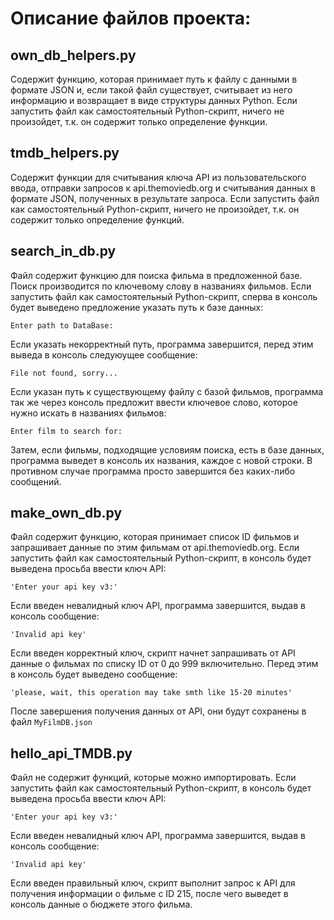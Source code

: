 # Описание файлов проекта:
## own_db_helpers.py
Содержит функцию, которая принимает путь к файлу с данными в формате JSON и, если такой файл существует, считывает из него информацию и возвращает в виде структуры данных Python. Если запустить файл как самостоятельный Python-скрипт, ничего не произойдет, т.к. он содержит только определение функции.
## tmdb_helpers.py
Содержит функции для считывания ключа API из пользовательского ввода, отправки запросов к api.themoviedb.org и считывания данных в формате JSON, полученных в результате запроса. Если запустить файл как самостоятельный Python-скрипт, ничего не произойдет, т.к. он содержит только определение функций.
## search_in_db.py
Файл содержит функцию для поиска фильма в предложенной базе. Поиск производится по ключевому слову в названиях фильмов. Если запустить файл как самостоятельный Python-скрипт, сперва в консоль будет выведено предложение указать путь к базе данных:
```
Enter path to DataBase:
```
Если указать некорректный путь, программа завершится, перед этим выведа в консоль следуюущее сообщение:
```
File not found, sorry...
```
Если указан путь к существующему файлу с базой фильмов, программа так же через консоль предложит ввести ключевое слово, которое нужно искать в названиях фильмов:
```
Enter film to search for:
```
Затем, если фильмы, подходящие условиям поиска, есть в базе данных, программа выведет в консоль их названия, каждое с новой строки. В противном случае программа просто завершится без каких-либо сообщений.
## make_own_db.py
Файл содержит функцию, которая принимает список ID фильмов и запрашивает данные по этим фильмам от api.themoviedb.org. Если запустить файл как самостоятельный Python-скрипт, в консоль будет выведена просьба ввести ключ API:
```
'Enter your api key v3:'
```
Если введен невалидный ключ API, программа завершится, выдав в консоль сообщение:
```
'Invalid api key'
```
Если введен корректный ключ, скрипт начнет запрашивать от API данные о фильмах по списку ID от 0 до 999 включительно. Перед этим в консоль будет выведено сообщение:
```
'please, wait, this operation may take smth like 15-20 minutes'
```
После завершения получения данных от API, они будут сохранены в файл `MyFilmDB.json`
## hello_api_TMDB.py
Файл не содержит функций, которые можно импортировать. Если запустить файл как самостоятельный Python-скрипт, в консоль будет выведена просьба ввести ключ API:
```
'Enter your api key v3:'
```
Если введен невалидный ключ API, программа завершится, выдав в консоль сообщение:
```
'Invalid api key'
```
Если введен правильный ключ, скрипт выполнит запрос к API для получения информации о фильме с ID 215, после чего выведет в консоль данные о бюджете этого фильма.
